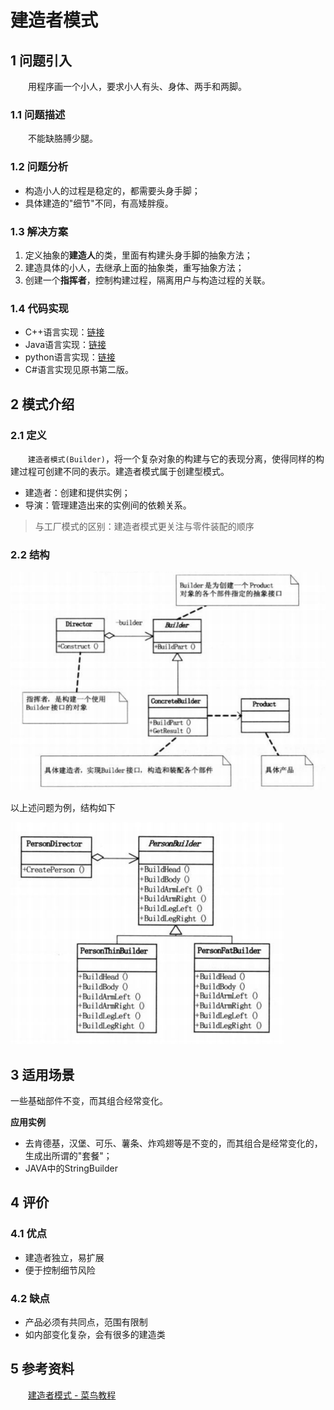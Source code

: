 # 建造者模式

## 1 问题引入
&emsp;&emsp;用程序画一个小人，要求小人有头、身体、两手和两脚。

### 1.1 问题描述

&emsp;&emsp;不能缺胳膊少腿。

### 1.2 问题分析
- 构造小人的过程是稳定的，都需要头身手脚；
- 具体建造的"细节"不同，有高矮胖瘦。

### 1.3 解决方案
1. 定义抽象的**建造人**的类，里面有构建头身手脚的抽象方法；
2. 建造具体的小人，去继承上面的抽象类，重写抽象方法；
3. 创建一个**指挥者**，控制构建过程，隔离用户与构造过程的关联。

### 1.4 代码实现

* C++语言实现：[链接]("https://github.com/datawhalechina/sweetalk-design-pattern/src/design_patterns/cpp/builder/")
* Java语言实现：[链接]("https://github.com/datawhalechina/sweetalk-design-pattern/src/design_patterns/java/builder/")
* python语言实现：[链接]("https://github.com/datawhalechina/sweetalk-design-pattern/src/design_patterns/python/builder/Builder.py")
* C#语言实现见原书第二版。

## 2 模式介绍

### 2.1 定义
&emsp;&emsp;`建造者模式(Builder)`，将一个复杂对象的构建与它的表现分离，使得同样的构建过程可创建不同的表示。建造者模式属于创建型模式。
- 建造者：创建和提供实例；
- 导演：管理建造出来的实例间的依赖关系。

> 与工厂模式的区别：建造者模式更关注与零件装配的顺序

### 2.2 结构

![建造者模式UML](img/builder/BuilderUML.png)

以上述问题为例，结构如下

![问题实例的UML](img/builder/PersonBuilderUML.png)

## 3 适用场景

一些基础部件不变，而其组合经常变化。

**应用实例**
- 去肯德基，汉堡、可乐、薯条、炸鸡翅等是不变的，而其组合是经常变化的，生成出所谓的"套餐"；
- JAVA中的StringBuilder

## 4 评价
### 4.1 优点
- 建造者独立，易扩展
- 便于控制细节风险

### 4.2 缺点
- 产品必须有共同点，范围有限制
- 如内部变化复杂，会有很多的建造类

## 5 参考资料
&emsp;&emsp;[建造者模式 - 菜鸟教程](https://www.runoob.com/design-pattern/builder-pattern.html)


